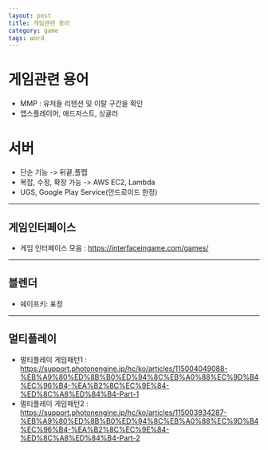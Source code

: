 ```yaml
---
layout: post
title: 게임관련 용어
category: game
tags: word
---
```

# 게임관련 용어
* MMP : 유저들 리텐션 및 이탈 구간을 확인
* 앱스플레이어, 애드저스트, 싱귤러

# 서버
* 단순 기능 -> 뒤끝,플팹
* 복잡, 수정, 확장 가능 -> AWS EC2, Lambda
* UGS, Google Play Service(안드로이드 한정)

---

## 게임인터페이스
* 게임 인터페이스 모음 : <https://interfaceingame.com/games/>

---

## 블렌더
* 쉐이프키: 표정

---

## 멀티플레이
* 멀티플레이 게임패턴1 : <https://support.photonengine.jp/hc/ko/articles/115004049088-%EB%A9%80%ED%8B%B0%ED%94%8C%EB%A0%88%EC%9D%B4%EC%96%B4-%EA%B2%8C%EC%9E%84-%ED%8C%A8%ED%84%B4-Part-1>
* 멀티플레이 게임패턴2 : <https://support.photonengine.jp/hc/ko/articles/115003934287-%EB%A9%80%ED%8B%B0%ED%94%8C%EB%A0%88%EC%9D%B4%EC%96%B4-%EA%B2%8C%EC%9E%84-%ED%8C%A8%ED%84%B4-Part-2>